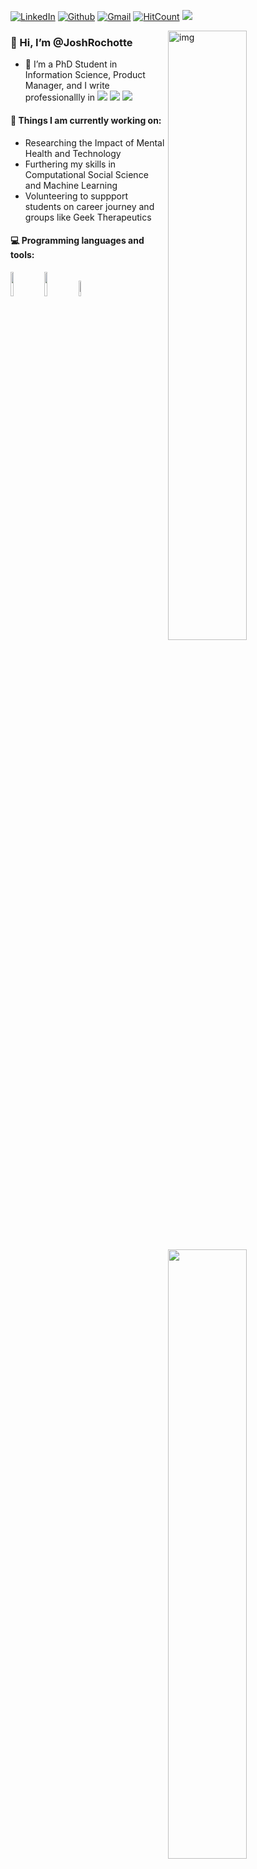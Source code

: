 
[![LinkedIn](https://img.shields.io/badge/-LinkedIn-blue?style=flat&logo=Linkedin&logoColor=white)](https://www.linkedin.com/in/joshrochotte)
[![Github](https://img.shields.io/badge/-Github-000?style=flat&logo=Github&logoColor=white)](https://github.com/JoshRochotte)
[![Gmail](https://img.shields.io/badge/-Gmail-c14438?style=flat&logo=Gmail&logoColor=white)](mailto:joshjrochotte@gmail.com)
[![HitCount](http://hits.dwyl.com/JoshRochotte/JoshRochotte.svg)](http://hits.dwyl.com/JoshRochotte/JoshRochotte)
 <img src="https://komarev.com/ghpvc/?username=JoshRochotte">

<img align="right" alt="img" src="link" width="50%" height="auto" />


### 👋 Hi, I’m @JoshRochotte
- 🌱 I’m a PhD Student in Information Science, Product Manager, and I write professionallly in
<img src="https://img.shields.io/badge/Python-3776AB?style=for-the-badge&logo=python&logoColor=white" />  <img src="https://img.shields.io/badge/Java-ED8B00?style=for-the-badge&logo=java&logoColor=white" /> <img src="https://img.shields.io/badge/R-276DC3?style=for-the-badge&logo=r&logoColor=white" /> 

<!---
JoshRochotte/JoshRochotte is a ✨ special ✨ repository because its `README.md` (this file) appears on your GitHub profile.
You can click the Preview link to take a look at your changes.
--->


#### 🌱 Things I am currently working on: 
- Researching the Impact of Mental Health and Technology
- Furthering my skills in Computational Social Science and Machine Learning
- Volunteering to suppport students on career journey and groups like Geek Therapeutics


#### :computer: Programming languages and tools: 
<p>
	<img width="50%" align="right" src="https://github-readme-stats.vercel.app/api?username=JoshRochotte&show_icons=true&hide_border=true" />

<code><img width="10%" src="https://www.vectorlogo.zone/logos/java/java-ar21.svg"></code>
<code><img width="10%" src="https://www.vectorlogo.zone/logos/python/python-ar21.svg"></code>
<code><img width="8%" src="https://www.vectorlogo.zone/logos/r-project/r-project-icon.svg"></code>
<br />
